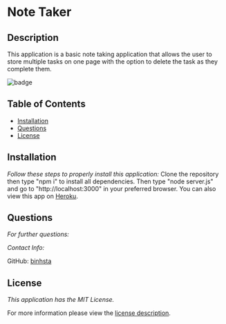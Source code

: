 # Note Taker
  
## Description
  
  This application is a basic note taking application that allows the user to store multiple tasks on one page with the option to delete the task as they complete them. 
  
![badge](https://img.shields.io/badge/license-MITLicense-blue)
## Table of Contents
  * [Installation](#installation)
  * [Questions](#questions)
  * [License](#license)
      

  ## Installation
      
  *Follow these steps to properly install this application:*
    Clone the repository then type "npm i" to install all dependencies. Then type "node server.js" and go to "http://localhost:3000" in your preferred browser. You can also view this app on [Heroku](https://binh-note-taker.herokuapp.com/).
        
  ## Questions
        
  *For further questions:*

     
    
  *Contact Info:*
    
  GitHub: [binhsta](https://github.com/binhsta)
      
  ## License
        
  *This application has the MIT License.*
        
  For more information please view the [license description](https://choosealicense.com/licenses/mit/).
    